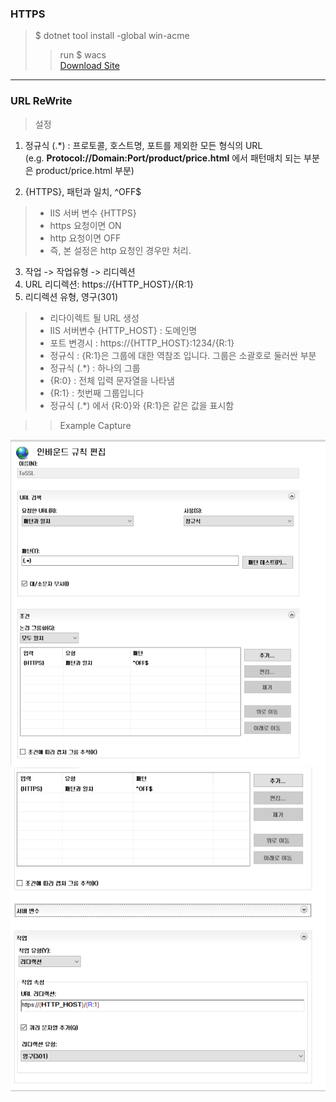### HTTPS  

> $ dotnet tool install -global win-acme  
>> run $ wacs  
>> [Download Site]('https://www.win-acme.com/')
---

### URL ReWrite  
> 설정  
1. 정규식 (.*) : 프로토콜, 호스트명, 포트를 제외한 모든 형식의 URL  
(e.g. **Protocol://Domain:Port/product/price.html** 에서 패턴매치 되는 부분은 product/price.html 부분)

2. {HTTPS}, 패턴과 일치, ^OFF$  
> - IIS 서버 변수 {HTTPS} 
> - https 요청이면 ON   
> - http 요청이면 OFF  
> - 즉, 본 설정은 http 요청인 경우만 처리.  

3. 작업 -> 작업유형 -> 리디렉션  
4. URL 리디렉션: https://{HTTP_HOST}/{R:1}  
5. 리디렉션 유형, 영구(301)  
> - 리다이렉트 될 URL 생성  
> - IIS 서버변수 {HTTP_HOST} : 도메인명  
> - 포트 변경시 : https://{HTTP_HOST}:1234/{R:1}  
> - 정규식 : {R:1}은 그룹에 대한 역참조 입니다. 그룹은 소괄호로 둘러싼 부분  
> - 정규식 (.*) : 하나의 그룹  
> - {R:0} : 전체 입력 문자열을 나타냄   
> - {R:1} : 첫번째 그룹입니다  
> - 정규식 (.*) 에서 {R:0}와 {R:1}은 같은 값을 표시함  

>> Example Capture
<img src="ReWrite_1.PNG"/>  

<img src="ReWrite_2.PNG" />  
